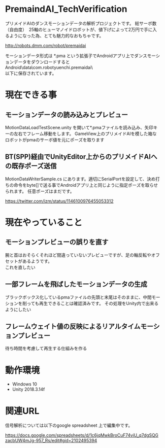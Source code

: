 # PremaindAI_TechVerification
プリメイドAIのダンスモーションデータの解析プロジェクトです。
総サーボ数（自由度）　25軸のヒューマノイドロボットが、値下げによって2万円で手に入るようになった為、とても魅力的なおもちゃです。

http://robots.dmm.com/robot/premaidai

モーションデータ形式は *.pma という拡張子でAndroidアプリ上でダンスモーションデータをダウンロードすると  
Android\data\com.robotyuenchi.premaidai\  
以下に保存されています。  

# 現在できる事
## モーションデータの読み込みとプレビュー
MotionDataLoadTestScene.unity を開いて*.pmaファイルを読み込み、矢印キーの左右でフレーム移動をします。
GameView上のプリメイドAIを模した箱なロボットがpmaのサーボ値を元にポーズを取ります

## BT(SPP)経由でUnityEditor上からのプリメイドAIへの既存ポーズ送信
MotionDataWriterSample.cs にあります。適切にSerialPortを設定して、決め打ちの命令をbyte[]で送る事でAndroidアプリ上と同じように指定ポーズを取らせられます。
任意ポーズはまだです。

https://twitter.com/izm/status/1146100976455053312

# 現在やっていること
## モーションプレビューの誤りを直す
腕と首はおそらくそれほど間違っていないプレビューですが、足の軸反転やオフセットがあるようです。  
これを直したい

## 一部フレームを飛ばしたモーションデータの生成
ブラックボックス化しているpmaファイルの先頭と末尾はそのままに、中間モーションを削っても再生できることは確認済みです。
その処理をUnity内で出来るようにしたい

## フレームウェイト値の反映によるリアルタイムモーションプレビュー
待ち時間を考慮して再生する仕組みを作る

# 動作環境
- Windows 10
- Unity 2018.3.14f 

# 関連URL
信号解析については以下のgoogle spreadsheet 上で編集中です。  

https://docs.google.com/spreadsheets/d/1c6jqMwkBroCuF74viU_q7dgSQGzacbUW4mJg-957_Rs/edit#gid=2102495394

